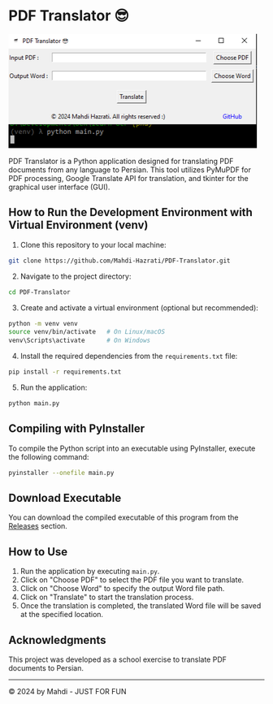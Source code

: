 # PDF Translator 😎

![Screenshot](./assets/screenshot.png)

PDF Translator is a Python application designed for translating PDF documents from any language to Persian. This tool utilizes PyMuPDF for PDF processing, Google Translate API for translation, and tkinter for the graphical user interface (GUI).

## How to Run the Development Environment with Virtual Environment (venv)

1. Clone this repository to your local machine:

```bash
git clone https://github.com/Mahdi-Hazrati/PDF-Translator.git
```

2. Navigate to the project directory:

```bash
cd PDF-Translator
```

3. Create and activate a virtual environment (optional but recommended):

```bash
python -m venv venv
source venv/bin/activate   # On Linux/macOS
venv\Scripts\activate      # On Windows
```

4. Install the required dependencies from the `requirements.txt` file:

```bash
pip install -r requirements.txt
```

5. Run the application:

```bash
python main.py
```

## Compiling with PyInstaller

To compile the Python script into an executable using PyInstaller, execute the following command:

```bash
pyinstaller --onefile main.py
```

## Download Executable

You can download the compiled executable of this program from the [Releases](https://github.com/Mahdi-Hazrati/PDF-Translator/releases/) section.

## How to Use

1. Run the application by executing `main.py`.
2. Click on "Choose PDF" to select the PDF file you want to translate.
3. Click on "Choose Word" to specify the output Word file path.
4. Click on "Translate" to start the translation process.
5. Once the translation is completed, the translated Word file will be saved at the specified location.

## Acknowledgments

This project was developed as a school exercise to translate PDF documents to Persian.

---

© 2024 by Mahdi - JUST FOR FUN
